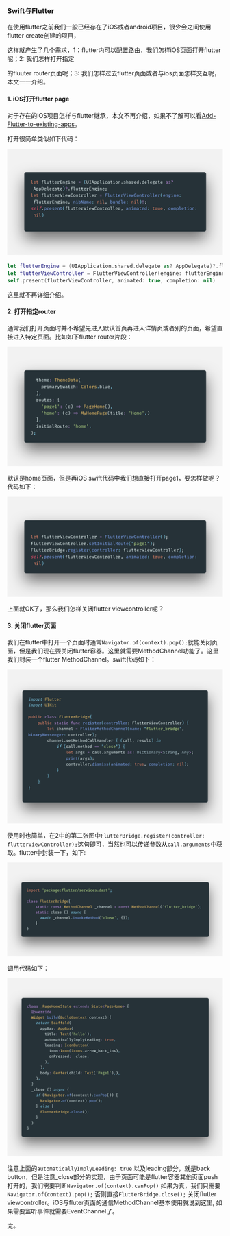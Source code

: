 ### Swift与Flutter

在使用flutter之前我们一般已经存在了iOS或者android项目，很少会之间使用flutter create创建的项目，

这样就产生了几个需求，1：flutter内可以配置路由，我们怎样iOS页面打开flutter呢；2: 我们怎样打开指定

的fluuter router页面呢；3: 我们怎样过去flutter页面或者与ios页面怎样交互呢，本文一一介绍。

#### 1. iOS打开flutter page

对于存在的iOS项目怎样与flutter继承，本文不再介绍，如果不了解可以看[Add-Flutter-to-existing-apps](https://github.com/flutter/flutter/wiki/Add-Flutter-to-existing-apps)。

打开很简单类似如下代码：

![flutter1](./img/flutter1.png)

```swift
let flutterEngine = (UIApplication.shared.delegate as? AppDelegate)?.flutterEngine;
let flutterViewController = FlutterViewController(engine: flutterEngine, nibName: nil, bundle: nil)!;
self.present(flutterViewController, animated: true, completion: nil)

```

这里就不再详细介绍。

#### 2. 打开指定router

 通常我们打开页面时并不希望先进入默认首页再进入详情页或者别的页面，希望直接进入特定页面。比如如下flutter router片段：

![flutter routers](./img/flutter3.png)

默认是home页面，但是再iOS swift代码中我们想直接打开page1，要怎样做呢？代码如下：

![open page1](./img/flutter2.png)

上面就OK了，那么我们怎样关闭flutter viewcontroller呢？

#### 3. 关闭flutter页面

我们在flutter中打开一个页面时通常`Navigator.of(context).pop();`就能关闭页面，但是我们现在要关闭flutter容器。这里就需要MethodChannel功能了。这里我们封装一个flutter MethodChannel。swift代码如下：

![bridge](./img/bridge.png)

使用时也简单，在2中的第二张图中`FlutterBridge.register(controller: flutterViewController);`这句即可，当然也可以传递参数从`call.arguments`中获取。flutter中封装一下，如下:

![bridge close](./img/flutter-bridgeclose.png)

调用代码如下：

![page1 close](./img/flutter-page1.png)

注意上面的`automaticallyImplyLeading: true` 以及leading部分，就是back button，但是注意_close部分的实现，由于页面可能是flutter容器其他页面push打开的，我们需要判断`Navigator.of(context).canPop()` 如果为真，我们只需要`Navigator.of(context).pop();` 否则直接`FlutterBridge.close();` 关闭flutter viewcontroller。iOS与fluter页面的通信MethodChannel基本使用就说到这里, 如果需要监听事件就需要EventChannel了。

完。

 
